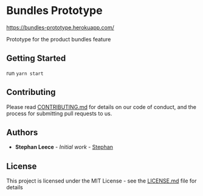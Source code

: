 # Bundles Prototype
https://bundles-prototype.herokuapp.com/

Prototype for the product bundles feature


## Getting Started
run ```yarn start```


## Contributing

Please read [CONTRIBUTING.md](https://gist.github.com/PurpleBooth/b24679402957c63ec426) for details on our code of conduct, and the process for submitting pull requests to us.

## Authors

* **Stephan Leece** - *Initial work* - [Stephan](https://github.com/stephanLeece)

## License

This project is licensed under the MIT License - see the [LICENSE.md](LICENSE.md) file for details
